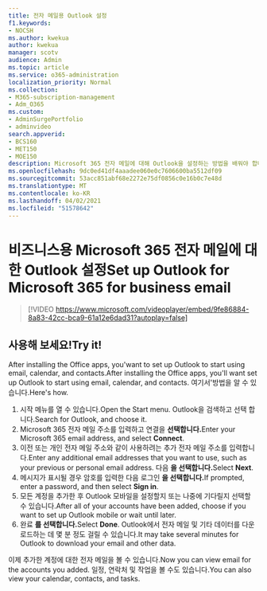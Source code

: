 ```yaml
---
title: 전자 메일용 Outlook 설정
f1.keywords:
- NOCSH
ms.author: kwekua
author: kwekua
manager: scotv
audience: Admin
ms.topic: article
ms.service: o365-administration
localization_priority: Normal
ms.collection:
- M365-subscription-management
- Adm_O365
ms.custom:
- AdminSurgePortfolio
- adminvideo
search.appverid:
- BCS160
- MET150
- MOE150
description: Microsoft 365 전자 메일에 대해 Outlook을 설정하는 방법을 배워야 합니다.
ms.openlocfilehash: 9dc0ed41df4aaadee060e0c7606600ba5512df09
ms.sourcegitcommit: 53acc851abf68e2272e75df0856c0e16b0c7e48d
ms.translationtype: MT
ms.contentlocale: ko-KR
ms.lasthandoff: 04/02/2021
ms.locfileid: "51578642"
---
```

# <a name="set-up-outlook-for-microsoft-365-for-business-email"></a><span data-ttu-id="9a087-103">비즈니스용 Microsoft 365 전자 메일에 대한 Outlook 설정</span><span class="sxs-lookup"><span data-stu-id="9a087-103">Set up Outlook for Microsoft 365 for business email</span></span> 

> [!VIDEO https://www.microsoft.com/videoplayer/embed/9fe86884-8a83-42cc-bca9-61a12e6dad31?autoplay=false]

## <a name="try-it"></a><span data-ttu-id="9a087-104">사용해 보세요!</span><span class="sxs-lookup"><span data-stu-id="9a087-104">Try it!</span></span>

<span data-ttu-id="9a087-105">After installing the Office apps, you&#39;want to set up Outlook to start using email, calendar, and contacts.</span><span class="sxs-lookup"><span data-stu-id="9a087-105">After installing the Office apps, you&#39;ll want set up Outlook to start using email, calendar, and contacts.</span></span> <span data-ttu-id="9a087-106">여기서&#39;방법을 알 수 있습니다.</span><span class="sxs-lookup"><span data-stu-id="9a087-106">Here&#39;s how.</span></span>

1. <span data-ttu-id="9a087-107">시작 메뉴를 열 수 있습니다.</span><span class="sxs-lookup"><span data-stu-id="9a087-107">Open the Start menu.</span></span> <span data-ttu-id="9a087-108">Outlook을 검색하고 선택 합니다.</span><span class="sxs-lookup"><span data-stu-id="9a087-108">Search for Outlook, and choose it.</span></span>
2. <span data-ttu-id="9a087-109">Microsoft 365 전자 메일 주소를 입력하고 연결을 **선택합니다.**</span><span class="sxs-lookup"><span data-stu-id="9a087-109">Enter your Microsoft 365 email address, and select  **Connect**.</span></span>
3. <span data-ttu-id="9a087-110">이전 또는 개인 전자 메일 주소와 같이 사용하려는 추가 전자 메일 주소를 입력합니다.</span><span class="sxs-lookup"><span data-stu-id="9a087-110">Enter any additional email addresses that you want to use, such as your previous or personal email address.</span></span> <span data-ttu-id="9a087-111">다음 **을 선택합니다.**</span><span class="sxs-lookup"><span data-stu-id="9a087-111">Select  **Next**.</span></span>
4. <span data-ttu-id="9a087-112">메시지가 표시될 경우 암호를 입력한 다음 로그인 **을 선택합니다.**</span><span class="sxs-lookup"><span data-stu-id="9a087-112">If prompted, enter a password, and then select  **Sign in**.</span></span>
5. <span data-ttu-id="9a087-113">모든 계정을 추가한 후 Outlook 모바일을 설정할지 또는 나중에 기다릴지 선택할 수 있습니다.</span><span class="sxs-lookup"><span data-stu-id="9a087-113">After all of your accounts have been added, choose if you want to set up Outlook mobile or wait until later.</span></span>
6. <span data-ttu-id="9a087-114">완료 **를 선택합니다.**</span><span class="sxs-lookup"><span data-stu-id="9a087-114">Select  **Done**.</span></span> <span data-ttu-id="9a087-115">Outlook에서 전자 메일 및 기타 데이터를 다운로드하는 데 몇 분 정도 걸릴 수 있습니다.</span><span class="sxs-lookup"><span data-stu-id="9a087-115">It may take several minutes for Outlook to download your email and other data.</span></span>

<span data-ttu-id="9a087-116">이제 추가한 계정에 대한 전자 메일을 볼 수 있습니다.</span><span class="sxs-lookup"><span data-stu-id="9a087-116">Now you can view email for the accounts you added.</span></span> <span data-ttu-id="9a087-117">일정, 연락처 및 작업을 볼 수도 있습니다.</span><span class="sxs-lookup"><span data-stu-id="9a087-117">You can also view your calendar, contacts, and tasks.</span></span>